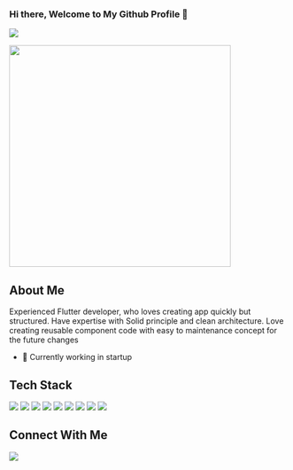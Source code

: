 ### Hi there, Welcome to My Github Profile 👋
![](https://komarev.com/ghpvc/?username=your-github-MauladaniAdiG&style=flat-square)

<img src="https://media.giphy.com/media/v1.Y2lkPTc5MGI3NjExaGtoemI3cG44Y3VrY2g2bTlyMmh2bjVhcDg0ZXlpYnkzN29teDFwOSZlcD12MV9pbnRlcm5hbF9naWZfYnlfaWQmY3Q9Zw/k0ijJhqrUP4T2EvmJ1/giphy.gif" width=400>

<!--
**MauladaniAdiG/MauladaniAdiG** is a ✨ _special_ ✨ repository because its `README.md` (this file) appears on your GitHub profile.

Here are some ideas to get you started:

- 🔭 I’m currently working on ...
- 🌱 I’m currently learning ...
- 👯 I’m looking to collaborate on ...
- 🤔 I’m looking for help with ...
- 💬 Ask me about ...
- 📫 How to reach me: ...
- 😄 Pronouns: ...
- ⚡ Fun fact: ...
-->

## About Me
Experienced Flutter developer, who loves creating app quickly but structured. Have expertise with Solid principle and clean architecture. Love creating reusable component code with easy to maintenance concept for the future changes
- 🔭 Currently working in startup

## Tech Stack
<div>
  <img src = "https://img.shields.io/badge/Flutter-02569B?style=for-the-badge&logo=flutter&logoColor=white" />
  <img src = "https://img.shields.io/badge/Go-00ADD8?style=for-the-badge&logo=go&logoColor=white" />
  <img src = "https://img.shields.io/badge/Codeigniter-EF4223?style=for-the-badge&logo=codeigniter&logoColor=white" />
  <img src = "https://img.shields.io/badge/Kotlin-B125EA?style=for-the-badge&logo=kotlin&logoColor=white" />
  <img src = "https://img.shields.io/badge/next%20js-000000?style=for-the-badge&logo=nextdotjs&logoColor=white" />
  <img src = "https://img.shields.io/badge/HTML5-E34F26?style=for-the-badge&logo=html5&logoColor=white" />
  <img src = "https://img.shields.io/badge/CSS3-1572B6?style=for-the-badge&logo=css3&logoColor=white" />
  <img src = "https://img.shields.io/badge/Node%20js-339933?style=for-the-badge&logo=nodedotjs&logoColor=white" />
  <img src = "https://img.shields.io/badge/Laravel-FF2D20?style=for-the-badge&logo=laravel&logoColor=white" />
</div>

## Connect With Me
<p align = "center">
  
[<img src="https://img.shields.io/badge/linkedin-%230077B5.svg?&style=for-the-badge&logo=linkedin&logoColor=white" />](https://www.linkedin.com/in/mauladani-adi-gasbara-1440a0183/)
</p>
